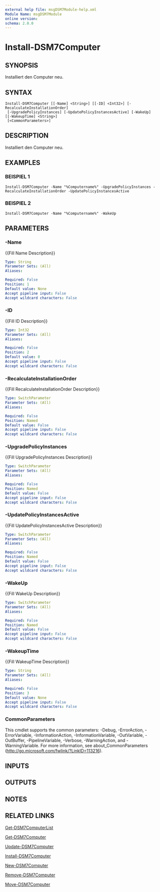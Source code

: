 ```yaml
---
external help file: msgDSM7Module-help.xml
Module Name: msgDSM7Module
online version:
schema: 2.0.0
---
```


# Install-DSM7Computer

## SYNOPSIS
Installiert den Computer neu.

## SYNTAX

```
Install-DSM7Computer [[-Name] <String>] [[-ID] <Int32>] [-RecalculateInstallationOrder]
 [-UpgradePolicyInstances] [-UpdatePolicyInstancesActive] [-WakeUp] [[-WakeupTime] <String>]
 [<CommonParameters>]
```

## DESCRIPTION
Installiert den Computer neu.

## EXAMPLES

### BEISPIEL 1
```
Install-DSM7Computer -Name "%Computername%" -UpgradePolicyInstances -RecalculateInstallationOrder -UpdatePolicyInstancesActive
```

### BEISPIEL 2
```
Install-DSM7Computer -Name "%Computername%" -WakeUp
```

## PARAMETERS

### -Name
{{Fill Name Description}}

```yaml
Type: String
Parameter Sets: (All)
Aliases:

Required: False
Position: 1
Default value: None
Accept pipeline input: False
Accept wildcard characters: False
```

### -ID
{{Fill ID Description}}

```yaml
Type: Int32
Parameter Sets: (All)
Aliases:

Required: False
Position: 2
Default value: 0
Accept pipeline input: False
Accept wildcard characters: False
```

### -RecalculateInstallationOrder
{{Fill RecalculateInstallationOrder Description}}

```yaml
Type: SwitchParameter
Parameter Sets: (All)
Aliases:

Required: False
Position: Named
Default value: False
Accept pipeline input: False
Accept wildcard characters: False
```

### -UpgradePolicyInstances
{{Fill UpgradePolicyInstances Description}}

```yaml
Type: SwitchParameter
Parameter Sets: (All)
Aliases:

Required: False
Position: Named
Default value: False
Accept pipeline input: False
Accept wildcard characters: False
```

### -UpdatePolicyInstancesActive
{{Fill UpdatePolicyInstancesActive Description}}

```yaml
Type: SwitchParameter
Parameter Sets: (All)
Aliases:

Required: False
Position: Named
Default value: False
Accept pipeline input: False
Accept wildcard characters: False
```

### -WakeUp
{{Fill WakeUp Description}}

```yaml
Type: SwitchParameter
Parameter Sets: (All)
Aliases:

Required: False
Position: Named
Default value: False
Accept pipeline input: False
Accept wildcard characters: False
```

### -WakeupTime
{{Fill WakeupTime Description}}

```yaml
Type: String
Parameter Sets: (All)
Aliases:

Required: False
Position: 3
Default value: None
Accept pipeline input: False
Accept wildcard characters: False
```

### CommonParameters
This cmdlet supports the common parameters: -Debug, -ErrorAction, -ErrorVariable, -InformationAction, -InformationVariable, -OutVariable, -OutBuffer, -PipelineVariable, -Verbose, -WarningAction, and -WarningVariable.
For more information, see about_CommonParameters (http://go.microsoft.com/fwlink/?LinkID=113216).

## INPUTS

## OUTPUTS

## NOTES

## RELATED LINKS

[Get-DSM7ComputerList]()

[Get-DSM7Computer]()

[Update-DSM7Computer]()

[Install-DSM7Computer]()

[New-DSM7Computer]()

[Remove-DSM7Computer]()

[Move-DSM7Computer]()

